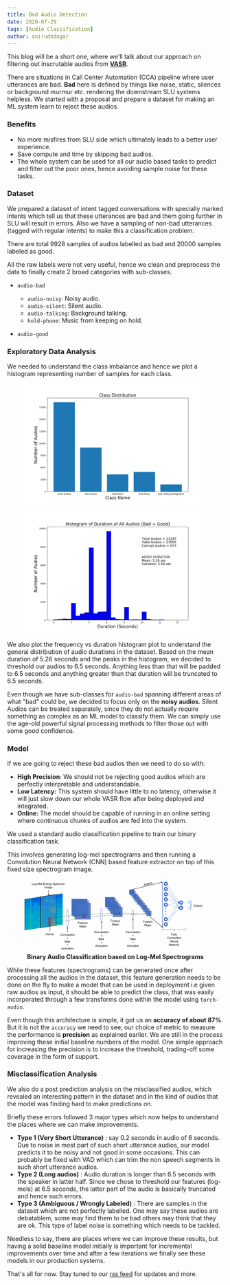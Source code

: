 ```yaml
---
title: Bad Audio Detection
date: 2020-07-29
tags: [Audio Classification]
author: anirudhdagar
---
```


This blog will be a short one, where we'll talk about our approach on filtering
out inscrutable audios from [**VASR**](https://vernacular.ai/vasr).

There are situations in Call Center Automation (CCA) pipeline where user
utterances are bad. **Bad** here is defined by things like noise, static,
silences or background murmur etc. rendering the downstream SLU systems
helpless. We started with a proposal and prepare a dataset for making an ML
system learn to reject these audios.

### Benefits

* No more misfires from SLU side which ultimately leads to a better user
  experience.
* Save compute and time by skipping bad audios.
* The whole system can be used for all our audio based tasks to predict and
  filter out the poor ones, hence avoiding sample noise for these tasks.

### Dataset

We prepared a dataset of intent tagged conversations with specially marked
intents which tell us that these utterances are bad and them going further in
SLU will result in errors. Also we have a sampling of non-bad utterances
(tagged with regular intents) to make this a classification problem.

There are total 9928 samples of audios labelled as bad and 20000 samples
labeled as good.

All the raw labels were not very useful, hence we clean and preprocess the data
to finally create 2 broad categories with sub-classes.

+ `audio-bad`
  + `audio-noisy`: Noisy audio.
  + `audio-silent`: Silent audio.
  + `audio-talking`: Background talking.
  + `hold-phone`: Music from keeping on hold.

+ `audio-good`


### Exploratory Data Analysis

We needed to understand the class imbalance and hence we plot a histogram
representing number of samples for each class.

<figure>
  <img alt="Can't See? Something went wrong!" src="/assets/images/Class_Distribution.png" />
</figure>

<figure>
  <img alt="Can't See? Something went wrong!" src="/assets/images/EDA.png" />
</figure>


We also plot the frequency vs duration histogram plot to understand the general
distribution of audio durations in the dataset.  Based on the mean duration of
5.26 seconds and the peaks in the histogram, we decided to threshold our audios
to 6.5 seconds.  Anything less than that will be padded to 6.5 seconds and
anything greater than that duration will be truncated to 6.5 seconds.

Even though we have sub-classes for `audio-bad` spanning different areas of
what "bad" could be, we decided to focus only on the **noisy audios**. Silent
Audios can be treated separately, since they do not actually require something
as complex as an ML model to classify them. We can simply use the age-old
powerful signal processing methods to filter those out with some good
confidence.

### Model

If we are going to reject these bad audios then we need to do so with:

+ **High Precision**: We should not be rejecting good audios which are
  perfectly interpretable and understandable.
+ **Low Latency:** This system should have little to no latency, otherwise it
  will just slow down our whole VASR flow after being deployed and integrated.
+ **Online:** The model should be capable of running in an online setting where
  continuous chunks of audios are fed into the system.

We used a standard audio classification pipeline to train our binary
classification task.

This involves generating log-mel spectrograms and then running a Convolution
Neural Network (CNN) based feature extractor on top of this fixed size
spectrogram image.

<figure>
  <img alt="Can't See? Something went wrong!" src="/assets/images/model_architecture.png" />
  <figcaption><b><center>Binary Audio Classification based on Log-Mel Spectrograms</center></b></figcaption>
</figure>

While these features (spectrograms) can be generated once after processing all
the audios in the dataset, this feature generation needs to be done on the fly
to make a model that can be used in deployment i.e given raw audios as input,
it should be able to predict the class, that was easily incorporated through a
few transforms done within the model using `torch-audio`.

Even though this architecture is simple, it got us an **accuracy of about
87%**. But it is not the `accuracy` we need to see, our choice of metric to
measure the performance is **precision** as explained earlier. We are still in
the process improving these initial baseline numbers of the model. One simple
approach for increasing the precision is to increase the threshold, trading-off
some coverage in the form of support.

### Misclassification Analysis

We also do a post prediction analysis on the misclassified audios, which
revealed an interesting pattern in the dataset and in the kind of audios that
the model was finding hard to make predictions on.

Briefly these errors followed 3 major types which now helps to understand the
places where we can make improvements.

+ **Type 1 (Very Short Utterance)** : say 0.2 seconds in audio of 6 seconds.
  Due to noise in most part of such short utterance audios, our model predicts
  it to be noisy and not good in some occasions. This can probably be fixed
  with VAD which can trim the non speech segments in such short utterance
  audios.
+ **Type 2 (Long audios)** : Audio duration is longer than 6.5 seconds with the
  speaker in latter half. Since we chose to threshold our features (log-mels)
  at 6.5 seconds, the latter part of the audio is basically truncated and hence
  such errors.
+ **Type 3 (Ambiguous / Wrongly Labeled)** : There are samples in the dataset
  which are not perfectly labelled. One may say these audios are debatablem,
  some may find them to be bad others may think that they are ok. This type of
  label noise is something which needs to be tackled.


Needless to say, there are places where we can improve these results, but
having a solid baseline model initially is important for incremental
improvements over time and after a few iterations we finally see these models
in our production systems.


That's all for now. Stay tuned to our [rss
feed](https://tech.vernacular.ai/feed.xml) for updates and more.
